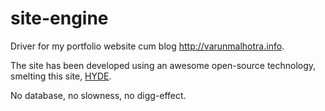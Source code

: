 site-engine
===========

Driver for my portfolio website cum blog http://varunmalhotra.info.

The site has been developed using an awesome open-source technology, smelting this site, [HYDE](www.hyde.com).

No database, no slowness, no digg-effect.
